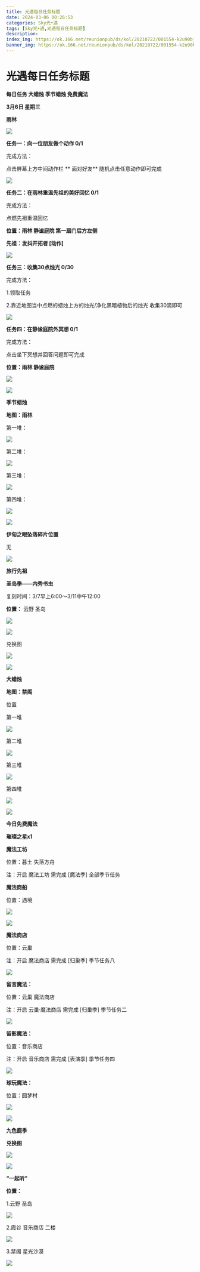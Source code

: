```yaml
---
title: 光遇每日任务标题
date: 2024-03-06 00:26:53
categories: Sky光•遇
tags: [Sky光•遇,光遇每日任务标题]
description: 
index_img: https://ok.166.net/reunionpub/ds/kol/20210722/001554-k2u90bj7ay.png?imageView&thumbnail=600x0&type=jpg
banner_img: https://ok.166.net/reunionpub/ds/kol/20210722/001554-k2u90bj7ay.png?imageView&thumbnail=600x0&type=jpg
---
```

# 光遇每日任务标题
**每日任务 大蜡烛 季节蜡烛 免费魔法**

 **3月6日 星期三**

 **雨林**

![](https://img.166.net/reunionpub/ds/kol/20240306/001130-4i1rl73068.jpeg)

 **任务一：向一位朋友做个动作 0/1**

完成方法：

点击屏幕上方中间动作栏 **  面对好友** 随机点击任意动作即可完成

![](https://img.166.net/reunionpub/ds/kol/20240306/000628-mq7kzlga8f.jpg)

 **任务二：在雨林重温先祖的美好回忆 0/1**

完成方法：

点燃先祖重温回忆

 **位置：雨林 静谧庭院 第一扇门后方左侧**

 **先祖：发抖开拓者 [动作]**

![](https://img.166.net/reunionpub/ds/kol/20240306/000647-inqbm702yc.jpeg)

 **任务三：收集30点烛光 0/30**

完成方法：

1.领取任务

2.靠近地图当中点燃的蜡烛上方的烛光/净化黑暗植物后的烛光 收集30滴即可

![](https://img.166.net/reunionpub/ds/kol/20240306/000702-9nkvidmzq2.jpeg)

 **任务四：在静谧庭院外冥想 0/1**

完成方法：

点击坐下冥想并回答问题即可完成

 **位置：雨林 静谧庭院**

![](https://img.166.net/reunionpub/ds/kol/20240306/000722-snu9gf8db0.jpeg)

![](https://img.166.net/reunionpub/ds/kol/20240127/072109-yfqsmuh41p.png)

 **季节蜡烛**

 **地图：雨林**

第一堆：

![](https://img.166.net/reunionpub/ds/kol/20240305/234521-roj6t5gaph.jpeg)

第二堆：

![](https://img.166.net/reunionpub/ds/kol/20240305/234529-hsf9tio5v8.jpeg)

第三堆：

![](https://img.166.net/reunionpub/ds/kol/20240305/234535-c4ag5klqyu.jpeg)

第四堆：

![](https://img.166.net/reunionpub/ds/kol/20240305/234544-278jpsl40w.jpeg)

![](https://img.166.net/reunionpub/ds/kol/20240127/072230-kr6zdftygs.png)

 **伊甸之眼坠落碎片位置**

无

![](https://img.166.net/reunionpub/ds/kol/20240127/072300-y4gsrkwvcm.png)

 **旅行﻿先祖**

 **圣岛季——内秀书虫**

复刻时间：3/7早上6:00～3/11中午12:00

 **位置：** 云野 圣岛

![](https://img.166.net/reunionpub/ds/kol/20240305/235532-yeclfjvm4n.jpg)

![](https://img.166.net/reunionpub/ds/kol/20240305/235539-edosary4w2.jpg)

兑换图

![](https://img.166.net/reunionpub/ds/kol/20240306/000420-b39ysp1kj7.jpg)

![](https://img.166.net/reunionpub/ds/kol/20240127/072300-y4gsrkwvcm.png)

 **大蜡烛**

 **地图：禁阁**

位置

第一堆

![](https://img.166.net/reunionpub/ds/kol/20240305/234624-nilwmk53rz.jpg)

第二堆

![](https://img.166.net/reunionpub/ds/kol/20240305/234631-51d0fo7ias.jpg)

第三堆

![](https://img.166.net/reunionpub/ds/kol/20240305/234638-mey2vs7wic.jpg)

第四堆

![](https://img.166.net/reunionpub/ds/kol/20240305/234644-mhcyrpezf9.jpg)

 **![](https://img.166.net/reunionpub/ds/kol/20231014/004048-gyt2imp830.png)**

 **今日免费魔法**

 **璀璨之星x1**

 **魔法工坊**

位置：暮土 失落方舟

注：开启 魔法工坊 需完成 [魔法季] 全部季节任务

 **魔法商船**

位置：遇境

 **![](https://img.166.net/reunionpub/ds/kol/20231014/004605-qmuiowanf4.png)**

![](https://img.166.net/reunionpub/ds/kol/20240305/234733-4eliw1jcr8.jpg)

 **魔法商店**

位置：云巢

注：开启 魔法商店 需完成 [归巢季] 季节任务八

![](https://img.166.net/reunionpub/ds/kol/20240305/234721-lfs7d31vq0.jpg)

 **留言魔法：**

位置：云巢 魔法商店

注：开启 云巢·魔法商店 需完成 [归巢季] 季节任务二

![](https://img.166.net/reunionpub/ds/kol/20240104/233540-rs5n8klws2.jpg)

 **留影魔法：**

位置：音乐商店

注：开启 音乐商店 需完成 [表演季] 季节任务四

![](https://img.166.net/reunionpub/ds/kol/20240303/233623-ep1snw70j5.jpeg)

 **球玩魔法：**

位置：圆梦村

 **![](https://img.166.net/reunionpub/ds/kol/20231014/005022-4hnlvzm7iu.png)**

 **![](https://img.166.net/reunionpub/ds/kol/20231220/070757-w9oeg612sl.png)**

 **九色鹿季**

 **兑换图**

![](https://img.166.net/reunionpub/ds/kol/20240131/061620-4i3rt0yq5n.png)

 **![](https://img.166.net/reunionpub/ds/kol/20231220/070757-w9oeg612sl.png)**

 **“一起听”**

 **位置：**

1.云野 圣岛

**![](https://img.166.net/reunionpub/ds/kol/20231220/071109-so6aef3jyr.jpeg)**

2.霞谷 音乐商店 二楼

**![](https://img.166.net/reunionpub/ds/kol/20231220/071120-naym3f5u4g.jpeg)**

3.禁阁 星光沙漠

 **![](https://img.166.net/reunionpub/ds/kol/20231220/071136-p6b05krfu4.png)**

